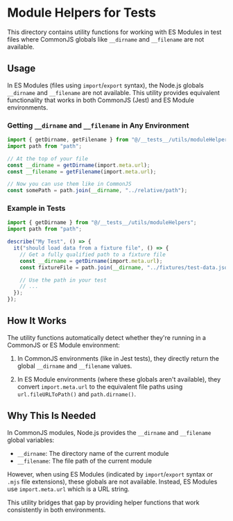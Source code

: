 # Module Helpers for Tests

This directory contains utility functions for working with ES Modules in test files where CommonJS globals like `__dirname` and `__filename` are not available.

## Usage

In ES Modules (files using `import`/`export` syntax), the Node.js globals `__dirname` and `__filename` are not available. This utility provides equivalent functionality that works in both CommonJS (Jest) and ES Module environments.

### Getting `__dirname` and `__filename` in Any Environment

```typescript
import { getDirname, getFilename } from "@/__tests__/utils/moduleHelpers";
import path from "path";

// At the top of your file
const __dirname = getDirname(import.meta.url);
const __filename = getFilename(import.meta.url);

// Now you can use them like in CommonJS
const somePath = path.join(__dirname, "../relative/path");
```

### Example in Tests

```typescript
import { getDirname } from "@/__tests__/utils/moduleHelpers";
import path from "path";

describe("My Test", () => {
  it("should load data from a fixture file", () => {
    // Get a fully qualified path to a fixture file
    const __dirname = getDirname(import.meta.url);
    const fixtureFile = path.join(__dirname, "../fixtures/test-data.json");

    // Use the path in your test
    // ...
  });
});
```

## How It Works

The utility functions automatically detect whether they're running in a CommonJS or ES Module environment:

1. In CommonJS environments (like in Jest tests), they directly return the global `__dirname` and `__filename` values.

2. In ES Module environments (where these globals aren't available), they convert `import.meta.url` to the equivalent file paths using `url.fileURLToPath()` and `path.dirname()`.

## Why This Is Needed

In CommonJS modules, Node.js provides the `__dirname` and `__filename` global variables:

- `__dirname`: The directory name of the current module
- `__filename`: The file path of the current module

However, when using ES Modules (indicated by `import`/`export` syntax or `.mjs` file extensions), these globals are not available. Instead, ES Modules use `import.meta.url` which is a URL string.

This utility bridges that gap by providing helper functions that work consistently in both environments.

